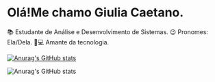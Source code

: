 # Olá!Me chamo Giulia Caetano.
📚 Estudante de Análise e Desenvolvimento de Sistemas.
😉 Pronomes: Ela/Dela.
💞💻 Amante da tecnologia.

[![Anurag's GitHub stats](https://github-readme-stats.vercel.app/api?username=Giuliaxy)](https://github.com/anuraghazra/github-readme-stats)

![Anurag's GitHub stats](https://github-readme-stats.vercel.app/api?username=Giuliaxy=reviews,discussions_started,discussions_answered,prs_merged,prs_merged_percentage)
